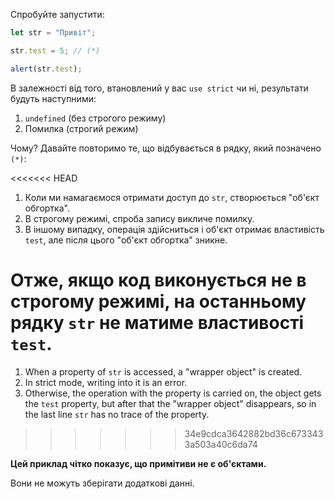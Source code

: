 
Спробуйте запустити:

```js run
let str = "Привіт";

str.test = 5; // (*)

alert(str.test);
```

В залежності від того, втановлений у вас `use strict` чи ні, результати будуть наступними:
1. `undefined` (без строгого режиму)
2. Помилка (строгий режим)

Чому? Давайте повторимо те, що відбувається в рядку, який позначено `(*)`:

<<<<<<< HEAD
1. Коли ми намагаємося отримати доступ до `str`, створюється "об'єкт обгортка".
2. В строгому режимі, спроба запису викличе помилку.
3. В іншому випадку, операція здійсниться і об'єкт отримає властивість `test`, але після цього "об'єкт обгортка" зникне.

Отже, якщо код виконується не в строгому режимі, на останньому рядку `str` не матиме властивості `test`. 
=======
1. When a property of `str` is accessed, a "wrapper object" is created.
2. In strict mode, writing into it is an error.
3. Otherwise, the operation with the property is carried on, the object gets the `test` property, but after that the "wrapper object" disappears, so in the last line `str` has no trace of the property.
>>>>>>> 34e9cdca3642882bd36c6733433a503a40c6da74

**Цей приклад чітко показує, що примітиви не є об'єктами.**

Вони не можуть зберігати додаткові данні.
